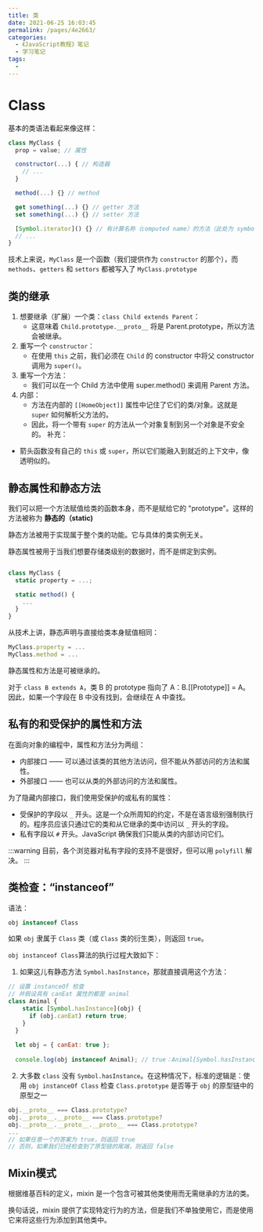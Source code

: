 ```yaml
---
title: 类
date: 2021-06-25 16:03:45
permalink: /pages/4e2663/
categories:
  - 《JavaScript教程》笔记
  - 学习笔记
tags:
  - 
---
```


# Class

基本的类语法看起来像这样：
```js
class MyClass {
  prop = value; // 属性

  constructor(...) { // 构造器
    // ...
  }

  method(...) {} // method

  get something(...) {} // getter 方法
  set something(...) {} // setter 方法

  [Symbol.iterator]() {} // 有计算名称（computed name）的方法（此处为 symbol）
  // ...
}
```
技术上来说，`MyClass` 是一个函数（我们提供作为 `constructor` 的那个），而 `methods`、`getters` 和 `settors` 都被写入了 `MyClass.prototype`

## 类的继承

1. 想要继承（扩展）一个类：`class Child extends Parent`：
    + 这意味着 `Child.prototype.__proto__` 将是 Parent.prototype，所以方法会被继承。
2. 重写一个 `constructor`：
    + 在使用 `this` 之前，我们必须在 `Child` 的 constructor 中将父 constructor 调用为 `super()`。
3. 重写一个方法：
    + 我们可以在一个 Child 方法中使用 super.method() 来调用 Parent 方法。
4. 内部：
    + 方法在内部的 `[[HomeObject]]` 属性中记住了它们的类/对象。这就是 `super` 如何解析父方法的。
    + 因此，将一个带有 `super` 的方法从一个对象复制到另一个对象是不安全的。
补充：

+ 箭头函数没有自己的 `this` 或 `super`，所以它们能融入到就近的上下文中，像透明似的。

## 静态属性和静态方法

我们可以把一个方法赋值给类的函数本身，而不是赋给它的 "prototype"。这样的方法被称为 __静态的（static)__

静态方法被用于实现属于整个类的功能。它与具体的类实例无关。

静态属性被用于当我们想要存储类级别的数据时，而不是绑定到实例。

```js

class MyClass {
  static property = ...;

  static method() {
    ...
  }
}
```

从技术上讲，静态声明与直接给类本身赋值相同：

```js
MyClass.property = ...
MyClass.method = ...
```
静态属性和方法是可被继承的。

对于 `class B extends A`，类 B 的 prototype 指向了 A：B.[[Prototype]] = A。因此，如果一个字段在 B 中没有找到，会继续在 A 中查找。

## 私有的和受保护的属性和方法

在面向对象的编程中，属性和方法分为两组：

+ 内部接口 —— 可以通过该类的其他方法访问，但不能从外部访问的方法和属性。
+ 外部接口 —— 也可以从类的外部访问的方法和属性。

为了隐藏内部接口，我们使用受保护的或私有的属性：

+ 受保护的字段以 `_` 开头。这是一个众所周知的约定，不是在语言级别强制执行的。程序员应该只通过它的类和从它继承的类中访问以 `_` 开头的字段。
+ 私有字段以 `#` 开头。JavaScript 确保我们只能从类的内部访问它们。

:::warning
目前，各个浏览器对私有字段的支持不是很好，但可以用 `polyfill` 解决。
:::

## 类检查：“instanceof”

语法：
```js
obj instanceof Class
```
如果 `obj` 隶属于 `Class` 类（或 `Class` 类的衍生类），则返回 `true`。

`obj instanceof Class`算法的执行过程大致如下：

1. 如果这儿有静态方法 `Symbol.hasInstance`，那就直接调用这个方法：
```js
// 设置 instanceOf 检查
// 并假设具有 canEat 属性的都是 animal
class Animal {
    static [Symbol.hasInstance](obj) {
      if (obj.canEat) return true;
    }
  }
  
  let obj = { canEat: true };
  
  console.log(obj instanceof Animal); // true：Animal[Symbol.hasInstance](obj) 被调用
```
2. 大多数 `class` 没有 `Symbol.hasInstance`。在这种情况下，标准的逻辑是：使用 `obj instanceOf Class` 检查 `Class.prototype` 是否等于 `obj` 的原型链中的原型之一

```js
obj.__proto__ === Class.prototype?
obj.__proto__.__proto__ === Class.prototype?
obj.__proto__.__proto__.__proto__ === Class.prototype?
...
// 如果任意一个的答案为 true，则返回 true
// 否则，如果我们已经检查到了原型链的尾端，则返回 false
```

## Mixin模式

根据维基百科的定义，mixin 是一个包含可被其他类使用而无需继承的方法的类。

换句话说，mixin 提供了实现特定行为的方法，但是我们不单独使用它，而是使用它来将这些行为添加到其他类中。